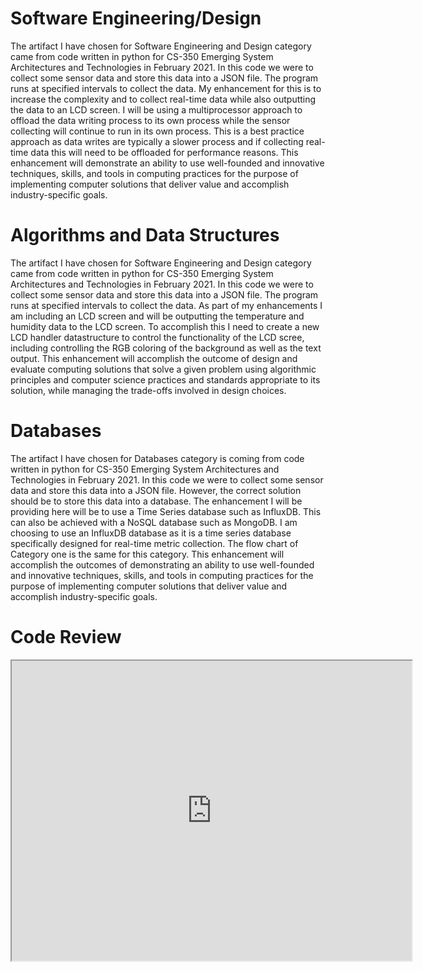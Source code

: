 
# Software Engineering/Design
The artifact I have chosen for Software Engineering and Design category came from code written in python for CS-350 Emerging System Architectures and Technologies in February 2021. In this code we were to collect some sensor data and store this data into a JSON file. The program runs at specified intervals to collect the data. My enhancement for this is to increase the complexity and to collect real-time data while also outputting the data to an LCD screen. I will be using a multiprocessor approach to offload the data writing process to its own process while the sensor collecting will continue to run in its own process. This is a best practice approach as data writes are typically a slower process and if collecting real-time data this will need to be offloaded for performance reasons.
This enhancement will demonstrate an ability to use well-founded and innovative techniques, skills, and tools in computing practices for the purpose of implementing computer solutions that deliver value and accomplish industry-specific goals.

# Algorithms and Data Structures
The artifact I have chosen for Software Engineering and Design category came from code written in python for CS-350 Emerging System Architectures and Technologies in February 2021. In this code we were to collect some sensor data and store this data into a JSON file. The program runs at specified intervals to collect the data. As part of my enhancements I am including an LCD screen and will be outputting the temperature and humidity data to the
LCD screen. To accomplish this I need to create a new LCD handler datastructure to control the functionality of the LCD scree, including controlling
the RGB coloring of the background as well as the text output.
This enhancement will accomplish the outcome of design and evaluate computing solutions that solve a given problem using algorithmic principles and computer science practices and standards appropriate to its solution, while managing the trade-offs involved in design choices.

# Databases
The artifact I have chosen for Databases category is coming from code written in python for CS-350 Emerging System Architectures and Technologies in February 2021. In this code we were to collect some sensor data and store this data into a JSON file. However, the correct solution should be to store this data into a database. The enhancement I will be providing here will be to use a Time Series database such as InfluxDB. This can also be achieved with a NoSQL database such as MongoDB. I am choosing to use an InfluxDB database as it is a time series database specifically designed for real-time metric collection. The flow chart of Category one is the same for this category.
This enhancement will accomplish the outcomes of demonstrating an ability to use well-founded and innovative techniques, skills, and tools in computing practices for the purpose of implementing computer solutions that deliver value and accomplish industry-specific goals.

# Code Review
<iframe src="https://drive.google.com/file/d/1fvExZ7lUD7lkVA5X-ewyUFkxVZJ_GqLJ/preview" width="640" height="480"></iframe>
